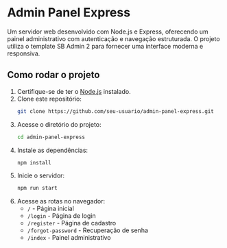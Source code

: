 # Admin Panel Express

Um servidor web desenvolvido com Node.js e Express, oferecendo um painel administrativo com autenticação e navegação estruturada. O projeto utiliza o template SB Admin 2 para fornecer uma interface moderna e responsiva.

## Como rodar o projeto

1. Certifique-se de ter o [Node.js](https://nodejs.org/) instalado.
2. Clone este repositório:
   ```bash
   git clone https://github.com/seu-usuario/admin-panel-express.git
   ```
3. Acesse o diretório do projeto:
   ```bash
   cd admin-panel-express
   ```
4. Instale as dependências:
   ```bash
   npm install
   ```
5. Inicie o servidor:
   ```bash
   npm run start
   ```
6. Acesse as rotas no navegador:
   - `/` - Página inicial
   - `/login` - Página de login
   - `/register` - Página de cadastro
   - `/forgot-password` - Recuperação de senha
   - `/index` - Painel administrativo
